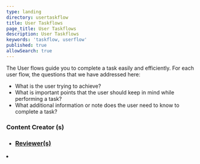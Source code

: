 ```yaml
---
type: landing
directory: usertaskflow
title: User Taskflows
page_title: User Taskflows
description: User Taskflows
keywords: 'taskflow, userflow'
published: true
allowSearch: true
---
```

The User flows guide you to complete a task easily and efficiently.
For each user flow, the questions that we have addressed here:

 * What is the user trying to achieve?
 * What is important points that the user should keep in mind while performing a task?
 * What additional information or note does the user need to know to complete a task?

<div class="row">
    <div class="col-sm-4">
        <h3>Content Creator (s)</h3>
        <ul>
            <li><a href="pages/usertaskflow/how_do_i_create_studymeterial</a></li>
        </ul>
    </div>
    <div class="col-sm-4">
        <h3>Reviewer(s)</h3> 
        </ul>
              <li></li>
        <ul>
    </div>

